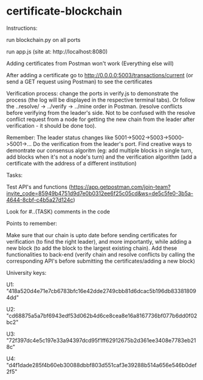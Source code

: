 # certificate-blockchain

Instructions:

run blockchain.py on all ports

run app.js (site at: http://localhost:8080)

Adding certificates from Postman won't work (Everything else will)

After adding a certificate go to http://0.0.0.0:5003/transactions/current (or send a GET request using Postman) to see the certificates

Verification process: change the ports in verify.js to demonstrate the process (the log will be displayed in the respective terminal tabs). Or follow the ..resolve/ -> ../verify -> ../mine order in Postman. (resolve conflicts before verifying from the leader's side. Not to be confused with the resolve conflict request from a node for getting the new chain from the leader after verification - it should be done too).

Remember: The leader status changes like 5001->5002->5003->5000->5001->... Do the verification from the leader's port. 
Find creative ways to demontrate our consensus algoritm (eg: add multiple blocks in single turn, add blocks when it's not a node's turn) and the verification algorithm (add a certificate with the address of a different institution)

Tasks:

Test API's and functions (https://app.getpostman.com/join-team?invite_code=85949b4751d9d7e0b0312ee6f25c05cd&ws=de5c5fe0-3b5a-4644-8cbf-c4b5a27d124c)

Look for #..(TASK) comments in the code 


Points to remember: 

Make sure that our chain is upto date before sending certificates for verification (to find the right leader), and more importantly, while adding a new block (to add the block to the largest existing chain).
Add these functionalities to back-end (verify chain and resolve conflicts by calling the corresponding API's before submitting the certificates/adding a new block)

University keys:

U1:  "418a520d4e71e7cb6783bfc16e42dde2749cbb81d6dcac5b196db833818094dd"

U2:  "cd68875a5a7bf6943edf53d062b4d6ce8cea8e16a8167736bf077b6dd0f02bc2"

U3:  "72f397dc4e5c197e33a94397dcd95f1ff62912675b2d361ee3408e7783eb218c"

U4:  "d4f1dade285f4b60eb30088dbbf803d551caf3e39288b514a656e546b0def2f5"



